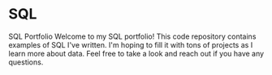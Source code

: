 # SQL
SQL Portfolio
Welcome to my SQL portfolio! This code repository contains examples of SQL I've written. I'm hoping to fill it with tons of projects as I learn more about data. Feel free to take a look and reach out if you have any questions.
